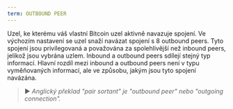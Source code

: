 ```yaml
---
term: OUTBOUND PEER
---
```


Uzel, ke kterému váš vlastní Bitcoin uzel aktivně navazuje spojení. Ve výchozím nastavení se uzel snaží navázat spojení s 8 outbound peers. Tyto spojení jsou privilegovaná a považována za spolehlivější než inbound peers, jelikož jsou vybrána uzlem. Inbound a outbound peers sdílejí stejný typ informací. Hlavní rozdíl mezi inbound a outbound peers není v typu vyměňovaných informací, ale ve způsobu, jakým jsou tyto spojení navázána.

> ► *Anglický překlad "pair sortant" je "outbound peer" nebo "outgoing connection".*